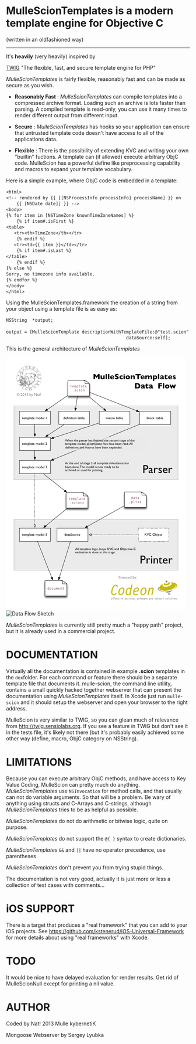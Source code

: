 
MulleScionTemplates is a modern template engine for Objective C
=============
(written in an oldfashioned way)
***

It's **heavily** (very heavily) inspired by 

[TWIG]("http://twig.sensiolabs.org/") "The flexible, fast, and secure template 
engine for PHP"

*MulleScionTemplates* is fairly flexible, reasonably fast and can be made as
 secure as you wish. 
 
* **Reasonably 
Fast** :      *MulleScionTemplates* can compile templates into a compressed 
               archive format. Loading such an archive is lots faster than 
               parsing. A compiled template is read-only, you can use it many 
               times to render different output from different input.

* **Secure** :   *MulleScionTemplates* has hooks so your application can ensure 
               that untrusted template code doesn't have access to all of the
               applications data.

* **Flexible** :    There is the possibility of extending KVC and writing your 
               own "builtin" fuctions. A template can (if allowed) execute
               arbitrary ObjC code. MulleScion has a powerful define like 
               preprocessing capability and macros to expand your template 
               vocabulary.
               
Here is a simple example, where ObjC code is embedded in a template:
 
	<html>
	<!-- rendered by {{ [[NSProcessInfo processInfo] processName] }} on 
        {{ [NSDate date]] }} -->
	<body>
	{% for item in [NSTimeZone knownTimeZoneNames] %}
	    {% if item#.isFirst %}
	<table>
	   <tr><th>TimeZone</th></tr>
	    {% endif %}	
	   <tr><td>{{ item }}</td></tr>
	    {% if item#.isLast %}
	</table>
	    {% endif %}
	{% else %}
	Sorry, no timezone info available.
	{% endfor %}
	</body>
	</html>


Using the MulleScionTemplates.framework the creation of a string from your 
object using a template file is as easy as:

	NSString  *output;
	 
	output = [MulleScionTemplate descriptionWithTemplateFile:@"test.scion"
    	                                          dataSource:self];

This is the general architecture of *MulleScionTemplates*

![](/dox/MulleScionTemplatesDataFlow.png "Data Flow Sketch")
![](http://www.mulle-kybernetik.com/software/git/MulleScionTemplates/raw/master/dox/MulleScionTemplatesDataFlow.png "Data Flow Sketch")

*MulleScionTemplates* is currently still pretty much a "happy path" project, but 
it is already used in a commercial project.



DOCUMENTATION
=============

Virtually all the documentation is contained in example **.scion** templates 
in the `dox`folder. For each command or feature there should be a separate 
template file that documents it. mulle-scion, the command line utility, contains 
a small quickly hacked together webserver that can present the documentation 
using *MulleScionTemplates* itself.
In Xcode just run `mulle-scion` and it should setup the webserver and open your 
browser to the right address.

MulleScion is very similar to TWIG, so you can glean much of relevance from 
<http://twig.sensiolabs.org>. If you see a feature in TWIG but don't see it in 
the tests file, it's likely not there (but it's probably easily achieved some 
other way (define, macro, ObjC category on NSString).


LIMITATIONS
=============
Because you can execute arbitrary ObjC methods, and have access to Key Value
Coding, MulleScion can pretty much do anything. *MulleScionTemplates* use 
`NSInvocation` for method calls, and that usually can not do variable arguments. 
So that will be a problem. Be wary of anything using structs and C-Arrays and 
C-strings, although *MulleScionTemplates* tries to be as helpful as possible.

*MulleScionTemplates* do not do arithmetic or bitwise logic, quite on purpose.

*MulleScionTemplates* do not support the `@{ }` syntax to create dictionaries.

*MulleScionTemplates* `&&` and `||` have no operator precedence, use parentheses

*MulleScionTemplates* don't prevent you from trying stupid things.

The documentation is not very good, actually it is just more or less a 
collection of test cases with comments...


iOS SUPPORT
=============
There is a target that produces a "real framework" that you can add to your iOS
projects. See https://github.com/kstenerud/iOS-Universal-Framework for more 
details about using "real frameworks" with Xcode.


TODO
=============
It would be nice to have delayed evaluation for render results.
Get rid of MulleScionNull except for printing a nil value.


AUTHOR
=============
Coded by Nat!
2013 Mulle kybernetiK

Mongoose Webserver by
Sergey Lyubka 
